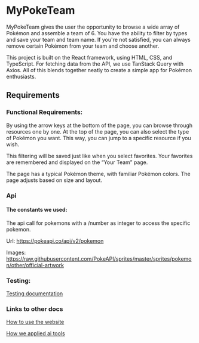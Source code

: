 # MyPokeTeam
MyPokeTeam gives the user the opportunity to browse a wide array of Pokémon and assemble a team of 6. You have the ability to filter by types and save your team and team name. If you're not satisfied, you can always remove certain Pokémon from your team and choose another.

This project is built on the React framework, using HTML, CSS, and TypeScript. For fetching data from the API, we use TanStack Query with Axios. All of this blends together neatly to create a simple app for Pokémon enthusiasts.

## Requirements


### Functional Requirements:

By using the arrow keys at the bottom of the page, you can browse through resources one by one. At the top of the page, you can also select the type of Pokémon you want. This way, you can jump to a specific resource if you wish.

This filtering will be saved just like when you select favorites. Your favorites are remembered and displayed on the “Your Team” page.

The page has a typical Pokémon theme, with familiar Pokémon colors. The page adjusts based on size and layout.

### Api


#### The constants we used:
The api call for pokemons with a /number as integer to access the specific pokemon.

Url: https://pokeapi.co/api/v2/pokemon


Images: https://raw.githubusercontent.com/PokeAPI/sprites/master/sprites/pokemon/other/official-artwork

### Testing:
[Testing documentation](Testing.md)

### Links to other docs
[How to use the website](HowTo.md)

[How we applied ai tools](ToolsAi.md)